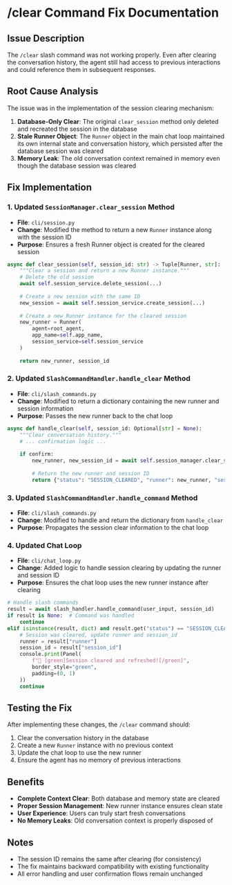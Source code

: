 # /clear Command Fix Documentation

## Issue Description
The `/clear` slash command was not working properly. Even after clearing the conversation history, the agent still had access to previous interactions and could reference them in subsequent responses.

## Root Cause Analysis
The issue was in the implementation of the session clearing mechanism:

1. **Database-Only Clear**: The original `clear_session` method only deleted and recreated the session in the database
2. **Stale Runner Object**: The `Runner` object in the main chat loop maintained its own internal state and conversation history, which persisted after the database session was cleared
3. **Memory Leak**: The old conversation context remained in memory even though the database session was cleared

## Fix Implementation

### 1. Updated `SessionManager.clear_session` Method
- **File**: `cli/session.py`
- **Change**: Modified the method to return a new `Runner` instance along with the session ID
- **Purpose**: Ensures a fresh Runner object is created for the cleared session

```python
async def clear_session(self, session_id: str) -> Tuple[Runner, str]:
    """Clear a session and return a new Runner instance."""
    # Delete the old session
    await self.session_service.delete_session(...)
    
    # Create a new session with the same ID
    new_session = await self.session_service.create_session(...)
    
    # Create a new Runner instance for the cleared session
    new_runner = Runner(
        agent=root_agent,
        app_name=self.app_name,
        session_service=self.session_service
    )
    
    return new_runner, session_id
```

### 2. Updated `SlashCommandHandler.handle_clear` Method
- **File**: `cli/slash_commands.py`
- **Change**: Modified to return a dictionary containing the new runner and session information
- **Purpose**: Passes the new runner back to the chat loop

```python
async def handle_clear(self, session_id: Optional[str] = None):
    """Clear conversation history."""
    # ... confirmation logic ...
    
    if confirm:
        new_runner, new_session_id = await self.session_manager.clear_session(session_id)
        
        # Return the new runner and session ID
        return {"status": "SESSION_CLEARED", "runner": new_runner, "session_id": new_session_id}
```

### 3. Updated `SlashCommandHandler.handle_command` Method
- **File**: `cli/slash_commands.py`
- **Change**: Modified to handle and return the dictionary from `handle_clear`
- **Purpose**: Propagates the session clear information to the chat loop

### 4. Updated Chat Loop
- **File**: `cli/chat_loop.py`
- **Change**: Added logic to handle session clearing by updating the runner and session ID
- **Purpose**: Ensures the chat loop uses the new runner instance after clearing

```python
# Handle slash commands
result = await slash_handler.handle_command(user_input, session_id)
if result is None:  # Command was handled
    continue
elif isinstance(result, dict) and result.get("status") == "SESSION_CLEARED":
    # Session was cleared, update runner and session_id
    runner = result["runner"]
    session_id = result["session_id"]
    console.print(Panel(
        f"🔄 [green]Session cleared and refreshed![/green]",
        border_style="green",
        padding=(0, 1)
    ))
    continue
```

## Testing the Fix
After implementing these changes, the `/clear` command should:
1. Clear the conversation history in the database
2. Create a new `Runner` instance with no previous context
3. Update the chat loop to use the new runner
4. Ensure the agent has no memory of previous interactions

## Benefits
- **Complete Context Clear**: Both database and memory state are cleared
- **Proper Session Management**: New runner instance ensures clean state
- **User Experience**: Users can truly start fresh conversations
- **No Memory Leaks**: Old conversation context is properly disposed of

## Notes
- The session ID remains the same after clearing (for consistency)
- The fix maintains backward compatibility with existing functionality
- All error handling and user confirmation flows remain unchanged